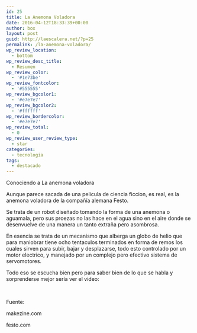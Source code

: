 ```yaml
---
id: 25
title: La Anemona Voladora
date: 2016-04-12T18:33:39+00:00
author: box
layout: post
guid: http://laescalera.net/?p=25
permalink: /la-anemona-voladora/
wp_review_location:
  - bottom
wp_review_desc_title:
  - Resumen
wp_review_color:
  - '#1e73be'
wp_review_fontcolor:
  - '#555555'
wp_review_bgcolor1:
  - '#e7e7e7'
wp_review_bgcolor2:
  - '#ffffff'
wp_review_bordercolor:
  - '#e7e7e7'
wp_review_total:
  - 0
wp_review_user_review_type:
  - star
categories:
  - tecnologia
tags:
  - destacado
---
```

Conociendo a La anemona voladora
  
Aunque parece sacada de una pelicula de ciencia ficcion, es real, es la anemona voladora de la compañía alemana Festo.

<!--more-->

Se trata de un robot diseñado tomando la forma de una anemona o aguamala, pero sus proezas no las hace en el agua sino en el aire donde se desenvuelve de una manera un tanto extraña pero asombrosa.
  
En esencia se trata de un mecanismo que alberga un globo de helio que para maniobrar tiene ocho tentaculos terminados en forma de remos los cuales sirven para subir, bajar y desplazarse, todo esto controlado por un motor electrico, y manejado por un complejo pero efectivo sistema de servomotores.

Todo eso se escucha bien pero para saber bien de lo que se habla y sorprenderse mejor sería ver el video:

<p class="western" lang="es-ES">
  <span style="color: #0000ff;"><span lang="zxx"> </span></span>
</p>

<span class="embed-youtube" style="text-align:center; display: block;"></span>

Fuente:

makezine.com

festo.com

&nbsp;

&nbsp;